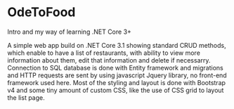 # OdeToFood
Intro and my way of learning .NET Core 3+

A simple web app build on .NET Core 3.1 showing standard CRUD methods, which enable to have a list of restaurants, with
ability to view more information about them, edit that information and delete if necessarry. Connection to SQL database is
done with Entity framework and migrations and HTTP requests are sent by using javascript Jquery library, no front-end 
framework used here. Most of the styling and layout is done with Bootstrap v4 and some tiny amount of custom CSS, like the
use of CSS grid to layout the list page.
